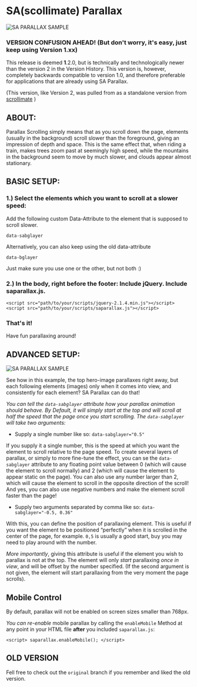 # SA(scollimate) Parallax
![SA PARALLAX SAMPLE](http://files.moritzzimmer.com/saparallax.gif)




### VERSION CONFUSION AHEAD! (But don't worry, it's easy, just keep using Version 1.xx)

This release is deemed **1**.2.0, but is technically and technologically newer than the version 2 in the Version History. This version is, however, completely backwards compatible to version 1.0, and therefore preferable for applications that are already using SA Parallax. 

(This version, like Version 2, was pulled from as a standalone version from [scrollimate](https://github.com/justMoritz/scrollimate) )

## ABOUT:

Parallax Scrolling simply means that as you scroll down the page, elements (usually in the background) scroll slower than the foreground, giving an impression of depth and space. This is the same effect that, when riding a train, makes trees zoom past at seemingly high speed, while the mountains in the background seem to move by much slower, and clouds appear almost stationary.


## BASIC SETUP:

### 1.) Select the elements which you want to scroll at a slower speed:

Add the following custom Data-Attribute to the element that is supposed to scroll slower.

    data-sabglayer

Alternatively, you can also keep using the old data-attribute

    data-bglayer

Just make sure you use one or the other, but not both :)
    
### 2.) In the body, right before the footer: Include jQuery. Include saparallax.js.

	<script src="path/to/your/scripts/jquery-2.1.4.min.js"></script>
	<script src="path/to/your/scripts/saparallax.js"></script>

### That's it!

Have fun parallaxing around!


## ADVANCED SETUP:
![SA PARALLAX SAMPLE](http://files.moritzzimmer.com/saparallax3.gif)

See how in this example, the top hero-image parallaxes right away, but each following elements (images) only when it comes into view, and consistently for each element? SA Parallax can do that!

*You can tell the `data-sabglayer` attribute how your parallax animation should behave.
By Default, it will simply start at the top and will scroll at half the speed that the page once you start scrolling.
The `data-sabglayer` will take two arguments:*

- Supply a single number like so: `data-sabglayer="0.5"`

If you supply it a single number, this is the speed at which you want the element to scroll relative to the page speed. To create several layers of parallax, or simply to more fine-tune the effect, you can se the `data-sabglayer` attribute to any floating point value between 0 (which will cause the element to scroll normally) and 2 (which will cause the element to appear static on the page). You can also use any number larger than 2, which will cause the element to scroll in the opposite direction of the scroll! And yes, you can also use negative numbers and make the element scroll faster than the page!
  
- Supply two arguments separated by comma like so: `data-sabglayer="-0.5, 0.36"`

With this, you can define the position of parallaxing element. This is useful if you want the element to be positioned “perfectly” when it is scrolled in the center of the page, for example. `0,5` is usually a good start, buy you may need to play around with the number.

*More importantly*, giving this attribute is useful if the element you wish to parallax is not at the top. The element will only _start_ parallaxing _once in view_, and will be offset by the number specified. (If the second argument is not given, the element will start parallaxing from the very moment the page scrolls).


## Mobile Control

By default, parallax will not be enabled on screen sizes smaller than 768px.

*You can re-enable* mobile parallax by calling the `enableMobile` Method at any point in your HTML file **after** you included `saparallax.js`: 

	<script> saparallax.enableMobile(); </script>

## OLD VERSION

Fell free to check out the `original` branch if you remember and liked the old version.
